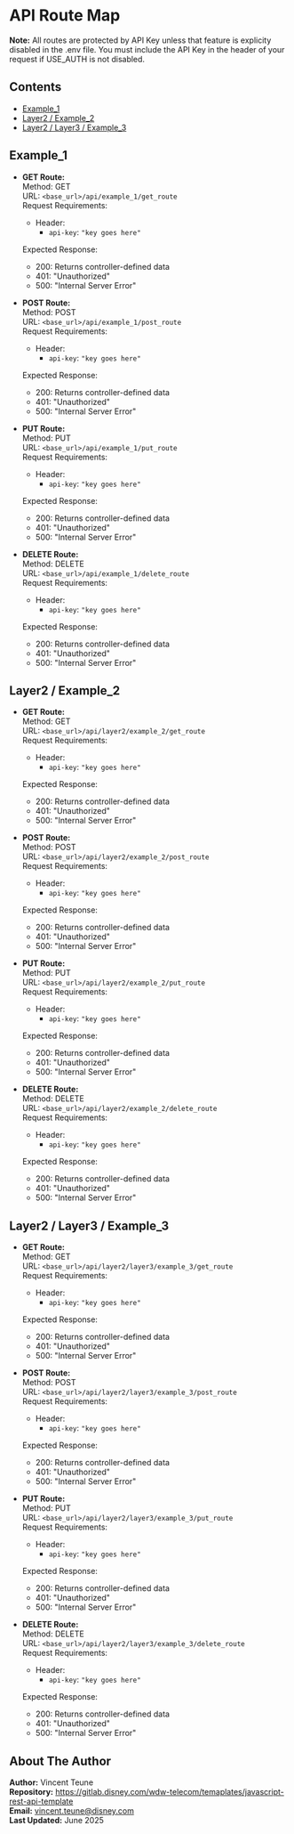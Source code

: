 # API Route Map

**Note:** All routes are protected by API Key unless that feature is explicity disabled in the .env file. You must include the API Key in the header of your request if USE_AUTH is not disabled.

## Contents
- [Example_1](#example_1)
- [Layer2 / Example_2](#layer2-/-example_2)
- [Layer2 / Layer3 / Example_3](#layer2-/-layer3-/-example_3)


## Example_1

* **GET Route:**  
  Method: GET  
  URL: `<base_url>/api/example_1/get_route`  
  Request Requirements:  
  * Header:  
    * `api-key`: `"key goes here"`  

  Expected Response:  
  * 200: Returns controller-defined data  
  * 401: "Unauthorized"  
  * 500: "Internal Server Error"  


* **POST Route:**  
  Method: POST  
  URL: `<base_url>/api/example_1/post_route`  
  Request Requirements:  
  * Header:  
    * `api-key`: `"key goes here"`  

  Expected Response:  
  * 200: Returns controller-defined data  
  * 401: "Unauthorized"  
  * 500: "Internal Server Error"  


* **PUT Route:**  
  Method: PUT  
  URL: `<base_url>/api/example_1/put_route`  
  Request Requirements:  
  * Header:  
    * `api-key`: `"key goes here"`  

  Expected Response:  
  * 200: Returns controller-defined data  
  * 401: "Unauthorized"  
  * 500: "Internal Server Error"  


* **DELETE Route:**  
  Method: DELETE  
  URL: `<base_url>/api/example_1/delete_route`  
  Request Requirements:  
  * Header:  
    * `api-key`: `"key goes here"`  

  Expected Response:  
  * 200: Returns controller-defined data  
  * 401: "Unauthorized"  
  * 500: "Internal Server Error"  



## Layer2 / Example_2

* **GET Route:**  
  Method: GET  
  URL: `<base_url>/api/layer2/example_2/get_route`  
  Request Requirements:  
  * Header:  
    * `api-key`: `"key goes here"`  

  Expected Response:  
  * 200: Returns controller-defined data  
  * 401: "Unauthorized"  
  * 500: "Internal Server Error"  


* **POST Route:**  
  Method: POST  
  URL: `<base_url>/api/layer2/example_2/post_route`  
  Request Requirements:  
  * Header:  
    * `api-key`: `"key goes here"`  

  Expected Response:  
  * 200: Returns controller-defined data  
  * 401: "Unauthorized"  
  * 500: "Internal Server Error"  


* **PUT Route:**  
  Method: PUT  
  URL: `<base_url>/api/layer2/example_2/put_route`  
  Request Requirements:  
  * Header:  
    * `api-key`: `"key goes here"`  

  Expected Response:  
  * 200: Returns controller-defined data  
  * 401: "Unauthorized"  
  * 500: "Internal Server Error"  


* **DELETE Route:**  
  Method: DELETE  
  URL: `<base_url>/api/layer2/example_2/delete_route`  
  Request Requirements:  
  * Header:  
    * `api-key`: `"key goes here"`  

  Expected Response:  
  * 200: Returns controller-defined data  
  * 401: "Unauthorized"  
  * 500: "Internal Server Error"  



## Layer2 / Layer3 / Example_3

* **GET Route:**  
  Method: GET  
  URL: `<base_url>/api/layer2/layer3/example_3/get_route`  
  Request Requirements:  
  * Header:  
    * `api-key`: `"key goes here"`  

  Expected Response:  
  * 200: Returns controller-defined data  
  * 401: "Unauthorized"  
  * 500: "Internal Server Error"  


* **POST Route:**  
  Method: POST  
  URL: `<base_url>/api/layer2/layer3/example_3/post_route`  
  Request Requirements:  
  * Header:  
    * `api-key`: `"key goes here"`  

  Expected Response:  
  * 200: Returns controller-defined data  
  * 401: "Unauthorized"  
  * 500: "Internal Server Error"  


* **PUT Route:**  
  Method: PUT  
  URL: `<base_url>/api/layer2/layer3/example_3/put_route`  
  Request Requirements:  
  * Header:  
    * `api-key`: `"key goes here"`  

  Expected Response:  
  * 200: Returns controller-defined data  
  * 401: "Unauthorized"  
  * 500: "Internal Server Error"  


* **DELETE Route:**  
  Method: DELETE  
  URL: `<base_url>/api/layer2/layer3/example_3/delete_route`  
  Request Requirements:  
  * Header:  
    * `api-key`: `"key goes here"`  

  Expected Response:  
  * 200: Returns controller-defined data  
  * 401: "Unauthorized"  
  * 500: "Internal Server Error"  


## About The Author

**Author:** Vincent Teune  <br /> 
**Repository:** https://gitlab.disney.com/wdw-telecom/temaplates/javascript-rest-api-template <br />
**Email:** vincent.teune@disney.com <br />
**Last Updated:** June 2025  
